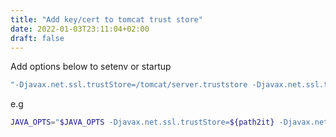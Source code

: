 ```yaml
---        
title: "Add key/cert to tomcat trust store"        
date: 2022-01-03T23:11:04+02:00        
draft: false                                                        
--- 
```

Add options below to setenv or startup

```bash
"-Djavax.net.ssl.trustStore=/tomcat/server.truststore -Djavax.net.ssl.trustStorePassword"
```

e.g

```bash 
JAVA_OPTS="$JAVA_OPTS -Djavax.net.ssl.trustStore=${path2it} -Djavax.net.ssl.trustStorePassword=changeit"
```
